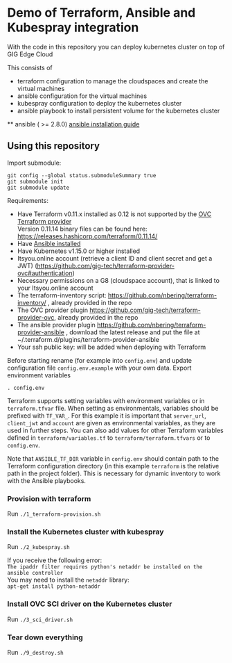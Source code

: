 # Demo of Terraform, Ansible and Kubespray integration

With the code in this repository you can deploy kubernetes cluster on top of GIG Edge Cloud

This consists of

* terraform configuration to manage the cloudspaces and create the virtual machines
* ansible configuration for the virtual machines
* kubespray configuration to deploy the kubernetes cluster
* ansible playbook to install persistent volume for the kubernetes cluster

** ansible ( >= 2.8.0) [ansible installation guide](https://docs.ansible.com/ansible/latest/installation_guide/intro_installation.html)

## Using this repository

Import submodule:

```
git config --global status.submoduleSummary true
git submodule init
git submodule update
```

Requirements:

- Have Terraform v0.11.x installed as 0.12 is not supported by the [OVC Terraform provider](https://github.com/gig-tech/terraform-provider-ovc/issues/48)  
Version 0.11.14 binary files can be found here: https://releases.hashicorp.com/terraform/0.11.14/
- Have [Ansible installed](https://docs.ansible.com/ansible/latest/installation_guide/intro_installation.html)
- Have Kubernetes v1.15.0 or higher installed
- Itsyou.online account (retrieve a client ID and client secret and get a JWT) (https://github.com/gig-tech/terraform-provider-ovc#authentication)
- Necessary permissions on a G8 (cloudspace account), that is linked to your Itsyou.online account
- The terraform-inventory script: https://github.com/nbering/terraform-inventory/ , already provided in the repo
- The OVC provider plugin https://github.com/gig-tech/terraform-provider-ovc, already provided in the repo
- The ansible provider plugin https://github.com/nbering/terraform-provider-ansible , download the latest release and put the file at ~/.terraform.d/plugins/terraform-provider-ansible
- Your ssh public key: will be added when deploying with Terraform

Before starting rename (for example into `config.env`) and update configuration file `config.env.example` with your own data. Export environment variables

``` shell
. config.env
```

Terraform supports setting variables with environment variables or in `terraform.tfvar` file. When setting as environmentals, variables should be prefixed with `TF_VAR_`.
For this example it is important that `server_url`, `client_jwt` and `account` are given as environmental variables, as they are used in further steps. You can also add values for other Terraform variables defined in `terraform/variables.tf` to `terraform/terraform.tfvars` or to `config.env`.

Note that `ANSIBLE_TF_DIR` variable in `config.env` should contain path to the Terraform configuration directory (in this example `terraform` is the relative path in the project folder). This is necessary for dynamic inventory to work with the Ansible playbooks.

### Provision with terraform

Run `./1_terraform-provision.sh`

### Install the Kubernetes cluster with kubespray

Run `./2_kubespray.sh`

If you receive the following error:  
`The ipaddr filter requires python's netaddr be installed on the ansible controller`  
You may need to install the `netaddr` library:  
`apt-get install python-netaddr`

### Install OVC SCI driver on the Kubernetes cluster

Run `./3_sci_driver.sh`

### Tear down everything

Run `./9_destroy.sh`
